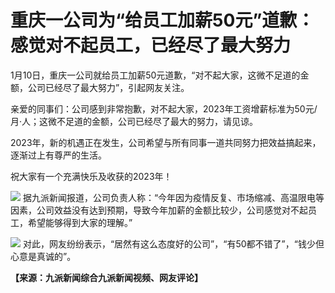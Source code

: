 # 重庆一公司为“给员工加薪50元”道歉：感觉对不起员工，已经尽了最大努力

1月10日，重庆一公司就给员工加薪50元道歉，“对不起大家，这微不足道的金额，公司已经尽了最大努力”，引起网友关注。

亲爱的同事们：公司感到非常抱歉，对不起大家，2023年工资增薪标准为50元/月·人；这微不足道的金额，公司已经尽了最大的努力，请见谅。

2023年，新的机遇正在发生，公司希望与所有同事一道共同努力把效益搞起来，逐渐过上有尊严的生活。

祝大家有一个充满快乐及收获的2023年！

![](https://inews.gtimg.com/news_bt/OQ-wPJru5UUdVYmCqgdWquAfOaMN2N7AQoGfEx8PBaC00AA/1000)
据九派新闻报道，公司负责人称：“今年因为疫情反复、市场缩减、高温限电等因素，公司效益没有达到预期，导致今年加薪的金额比较少，公司感觉对不起员工，希望能够得到大家的理解。”

![](https://inews.gtimg.com/news_bt/OHzJmnjRy2ot-Zh1a_Y7aGXVyDSZgQt7s1de6hVATVjjoAA/1000)
对此，网友纷纷表示，“居然有这么态度好的公司”，“有50都不错了”，“钱少但心意是真诚的”。

**【来源：九派新闻综合九派新闻视频、网友评论】**

